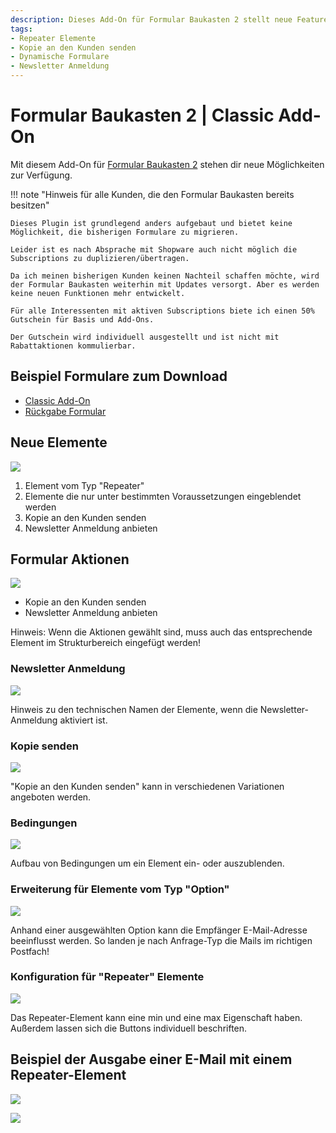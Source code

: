```yaml
---
description: Dieses Add-On für Formular Baukasten 2 stellt neue Features bereit. Repeater Elemente, Kopie an den Kunden senden, dynamische Formulare, Newsletter Anmeldung uvm.
tags:
- Repeater Elemente
- Kopie an den Kunden senden
- Dynamische Formulare
- Newsletter Anmeldung
---
```


# Formular Baukasten 2 | Classic Add-On

Mit diesem Add-On für [Formular Baukasten 2](../MoorlForms/index.md) stehen dir neue Möglichkeiten zur Verfügung.

!!! note "Hinweis für alle Kunden, die den Formular Baukasten bereits besitzen"

    Dieses Plugin ist grundlegend anders aufgebaut und bietet keine Möglichkeit, die bisherigen Formulare zu migrieren.
          
    Leider ist es nach Absprache mit Shopware auch nicht möglich die Subscriptions zu duplizieren/übertragen.
          
    Da ich meinen bisherigen Kunden keinen Nachteil schaffen möchte, wird der Formular Baukasten weiterhin mit Updates versorgt. Aber es werden keine neuen Funktionen mehr entwickelt.
          
    Für alle Interessenten mit aktiven Subscriptions biete ich einen 50% Gutschein für Basis und Add-Ons.
    
    Der Gutschein wird individuell ausgestellt und ist nicht mit Rabattaktionen kommulierbar.

## Beispiel Formulare zum Download

- [Classic Add-On](examples/classic-add-on.json)
- [Rückgabe Formular](examples/return-form.json)

## Neue Elemente

![](images/fbc-01.jpg)

1. Element vom Typ "Repeater"
2. Elemente die nur unter bestimmten Voraussetzungen eingeblendet werden
3. Kopie an den Kunden senden
4. Newsletter Anmeldung anbieten

## Formular Aktionen

![](images/fbc-02.jpg)

- Kopie an den Kunden senden
- Newsletter Anmeldung anbieten

Hinweis: Wenn die Aktionen gewählt sind, muss auch das entsprechende Element im Strukturbereich
eingefügt werden!

### Newsletter Anmeldung

![](images/fbc-03.jpg)

Hinweis zu den technischen Namen der Elemente, wenn die Newsletter-Anmeldung aktiviert ist.

### Kopie senden

![](images/fbc-04.jpg)

"Kopie an den Kunden senden" kann in verschiedenen Variationen angeboten werden.

### Bedingungen

![](images/fbc-05.jpg)

Aufbau von Bedingungen um ein Element ein- oder auszublenden.

### Erweiterung für Elemente vom Typ "Option"

![](images/fbc-06.jpg)

Anhand einer ausgewählten Option kann die Empfänger E-Mail-Adresse beeinflusst werden.
So landen je nach Anfrage-Typ die Mails im richtigen Postfach!

### Konfiguration für "Repeater" Elemente

![](images/fbc-07.jpg)

Das Repeater-Element kann eine min und eine max Eigenschaft haben. Außerdem lassen sich
die Buttons individuell beschriften.

## Beispiel der Ausgabe einer E-Mail mit einem Repeater-Element

![](images/fbc-08.jpg)

![](images/fbc-09.jpg)

